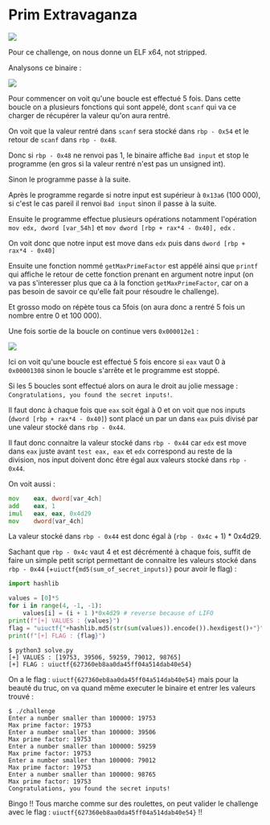 # Prim Extravaganza

![](https://i.imgur.com/lCW44xW.png)

Pour ce challenge, on nous donne un ELF x64, not stripped.

Analysons ce binaire :

![](https://i.imgur.com/dGAoLTt.png)

Pour commencer on voit qu'une boucle est effectué 5 fois. Dans cette boucle on a plusieurs fonctions qui sont appelé, dont ``scanf`` qui va ce charger de récupérer la valeur qu'on aura rentré.

On voit que la valeur rentré dans ``scanf`` sera stocké dans ``rbp - 0x54`` et le retour de ``scanf`` dans ``rbp - 0x48``.

Donc si ``rbp - 0x48`` ne renvoi pas 1, le binaire affiche ``Bad input`` et stop le programme (en gros si la valeur rentré n'est pas un unsigned int).

Sinon le programme passe à la suite.

Après le programme regarde si notre input est supérieur à ``0x13a6`` (100 000), si c'est le cas pareil il renvoi `Bad input` sinon il passe à la suite.

Ensuite le programme effectue plusieurs opérations notamment l'opération ``mov edx, dword [var_54h]`` et  ``mov dword [rbp + rax*4 - 0x40], edx``  .

On voit donc que notre input est move dans ``edx`` puis dans ``dword [rbp + rax*4 - 0x40]`` 

Ensuite une fonction nommé ``getMaxPrimeFactor`` est appélé ainsi que ``printf`` qui affiche le retour de cette fonction prenant en argument notre input (on va pas s'interesser plus que ca à la fonction ``getMaxPrimeFactor``, car on a pas besoin de savoir ce qu'elle fait pour résoudre le challenge).

Et grosso modo on répète tous ca 5fois (on aura donc a rentré 5 fois un nombre entre 0 et 100 000).

Une fois sortie de la boucle on continue vers ``0x000012e1`` :

![](https://i.imgur.com/VEjU072.png)

Ici on voit qu'une boucle est effectué 5 fois encore si `eax` vaut 0 à ``0x00001308``  sinon le boucle s'arrête et le programme est stoppé.

Si les 5 boucles sont effectué alors on aura le droit au jolie message : ``Congratulations, you found the secret inputs!``.

Il faut donc à chaque fois que ``eax`` soit égal à 0 et on voit que nos inputs (``dword [rbp + rax*4 - 0x40]``) sont placé un par un dans ``eax`` puis divisé par une valeur stocké dans ``rbp - 0x44``.

Il faut donc connaitre la valeur stocké dans ``rbp - 0x44`` car ``edx`` est move dans ``eax`` juste avant ``test eax, eax`` et  ``edx`` correspond au reste de la division, nos input doivent donc être égal aux valeurs stocké dans ``rbp - 0x44``.

On voit aussi :

```asm
mov    eax, dword[var_4ch]
add    eax, 1
imul   eax, eax, 0x4d29
mov    dword[var_4ch]
```

La valeur stocké dans ``rbp - 0x44`` est donc égal à (``rbp - 0x4c`` + 1) * 0x4d29.

Sachant que ``rbp - 0x4c`` vaut 4 et est décrémenté à chaque fois, suffit de faire un simple petit script permettant de connaitre les valeurs stocké dans `rbp - 0x44`  (+``uiuctf{md5(sum_of_secret_inputs)}`` pour avoir le flag)  :

```python
import hashlib

values = [0]*5
for i in range(4, -1, -1):
    values[i] = (i + 1 )*0x4d29 # reverse because of LIFO
print(f"[+] VALUES : {values}")
flag = "uiuctf{"+hashlib.md5(str(sum(values)).encode()).hexdigest()+"}"
print(f"[+] FLAG : {flag}")
```

```
$ python3 solve.py
[+] VALUES : [19753, 39506, 59259, 79012, 98765]
[+] FLAG : uiuctf{627360eb8aa0da45ff04a514dab40e54}
```

On a le flag : ``uiuctf{627360eb8aa0da45ff04a514dab40e54}`` mais pour la beauté du truc, on va quand même executer le binaire et entrer les valeurs trouvé : 

```
$ ./challenge
Enter a number smaller than 100000: 19753
Max prime factor: 19753
Enter a number smaller than 100000: 39506
Max prime factor: 19753
Enter a number smaller than 100000: 59259
Max prime factor: 19753
Enter a number smaller than 100000: 79012
Max prime factor: 19753
Enter a number smaller than 100000: 98765
Max prime factor: 19753
Congratulations, you found the secret inputs!
```

Bingo !! Tous marche comme sur des roulettes, on peut valider le challenge avec le flag : ``uiuctf{627360eb8aa0da45ff04a514dab40e54}`` !! 


